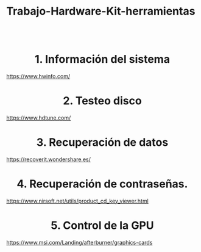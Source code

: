 # Trabajo-Hardware-Kit-herramientas

<br>
<br>

<h1 align="center">1. Información del sistema<a name="Conclusiones"></a></h1>
<a href="">https://www.hwinfo.com/</a>


<h1 align="center">2. Testeo disco<a name="Conclusiones"></a></h1>
<a href="">https://www.hdtune.com/</a>


<h1 align="center">3. Recuperación de datos
<a name="Conclusiones"></a></h1>
<a href="">https://recoverit.wondershare.es/</a>


<h1 align="center">4. Recuperación de contraseñas.<a name="Conclusiones"></a></h1>
<a href="">https://www.nirsoft.net/utils/product_cd_key_viewer.html</a>


<h1 align="center">5. Control de la GPU<a name="Conclusiones"></a></h1>
<a href="">https://www.msi.com/Landing/afterburner/graphics-cards</a>
